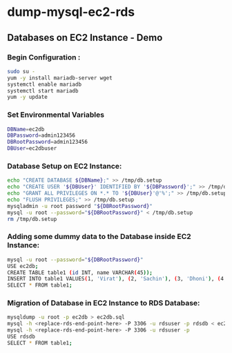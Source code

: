 # dump-mysql-ec2-rds
## Databases on EC2 Instance - Demo
### Begin Configuration :
```bash
sudo su -
yum -y install mariadb-server wget
systemctl enable mariadb
systemctl start mariadb
yum -y update
```
### Set Environmental Variables
```bash
DBName=ec2db
DBPassword=admin123456
DBRootPassword=admin123456
DBUser=ec2dbuser
```
### Database Setup on EC2 Instance:
```bash
echo "CREATE DATABASE ${DBName};" >> /tmp/db.setup
echo "CREATE USER '${DBUser}' IDENTIFIED BY '${DBPassword}';" >> /tmp/db.setup
echo "GRANT ALL PRIVILEGES ON *.* TO '${DBUser}'@'%';" >> /tmp/db.setup
echo "FLUSH PRIVILEGES;" >> /tmp/db.setup
mysqladmin -u root password "${DBRootPassword}"
mysql -u root --password="${DBRootPassword}" < /tmp/db.setup
rm /tmp/db.setup
```
### Adding some dummy data to the Database inside EC2 Instance:
```bash
mysql -u root --password="${DBRootPassword}"
USE ec2db;
CREATE TABLE table1 (id INT, name VARCHAR(45));
INSERT INTO table1 VALUES(1, 'Virat'), (2, 'Sachin'), (3, 'Dhoni'), (4, 'ABD');
SELECT * FROM table1;
```
### Migration of Database in EC2 Instance to RDS Database:
```bash
mysqldump -u root -p ec2db > ec2db.sql
mysql -h <replace-rds-end-point-here> -P 3306 -u rdsuser -p rdsdb < ec2db.sql
mysql -h <replace-rds-end-point-here> -P 3306 -u rdsuser -p
USE rdsdb
SELECT * FROM table1;
```
